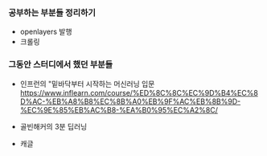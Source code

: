 ### 공부하는 부분들 정리하기

* openlayers 발행
* 크롤링 

### 그동안 스터디에서 했던 부분들

* 인프런의 "밑바닥부터 시작하는 머신러닝 입문 https://www.inflearn.com/course/%ED%8C%8C%EC%9D%B4%EC%8D%AC-%EB%A8%B8%EC%8B%A0%EB%9F%AC%EB%8B%9D-%EC%9E%85%EB%AC%B8-%EA%B0%95%EC%A2%8C/

* 골빈해커의 3분 딥러닝

* 캐글

